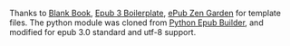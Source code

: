 Thanks to [Blank Book](1), [Epub 3 Boilerplate](2), [ePub Zen Garden](3) for template files. The python module was cloned from [Python Epub Builder](4), and modified for epub 3.0 standard and utf-8 support.

[1]: http://jasonhibbs.co.uk/2012/blank-book/
[2]: https://github.com/reitermarkus/epub3-boilerplate
[3]: http://epubzengarden.com/#/static/middlemarch/OEBPS/chapter1.html
[4]: https://code.google.com/p/python-epub-builder